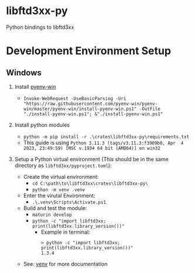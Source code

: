 libftd3xx-py
====

Python bindings to libftd3xx


# Development Environment Setup

## Windows

1. Install [pyenv-win](https://github.com/pyenv-win/pyenv-win)
    - ```Invoke-WebRequest -UseBasicParsing -Uri "https://raw.githubusercontent.com/pyenv-win/pyenv-win/master/pyenv-win/install-pyenv-win.ps1" -OutFile "./install-pyenv-win.ps1"; &"./install-pyenv-win.ps1"```
2. Install python modules
    - `python -m pip install -r .\crates\libftd3xx-py\requirements.txt`
    - This guide is using `Python 3.11.3 (tags/v3.11.3:f3909b8, Apr  4 2023, 23:49:59) [MSC v.1934 64 bit (AMD64)] on win32`

3. Setup a Python virtual environment (This should be in the same directory as `libftd3xx/pyproject.toml`):
    - Create the virtual environment:
        - `cd C:\path\to\libftd3xx\crates\libftd3xx-py\`
        - `python -m venv .venv`
    - Enter the virutal Environment:
        - `.\.venv\Scripts\Activate.ps1`
    - Build and test the module: 
        - `maturin develop`
        - `python -c "import libftd3xx; print(libftd3xx.library_version())"`
            - Example in terminal:
                ```
                > python -c "import libftd3xx; print(libftd3xx.library_version())"
                1.3.4
                ```
    - See: [venv](https://docs.python.org/3/library/venv.html) for more documentation